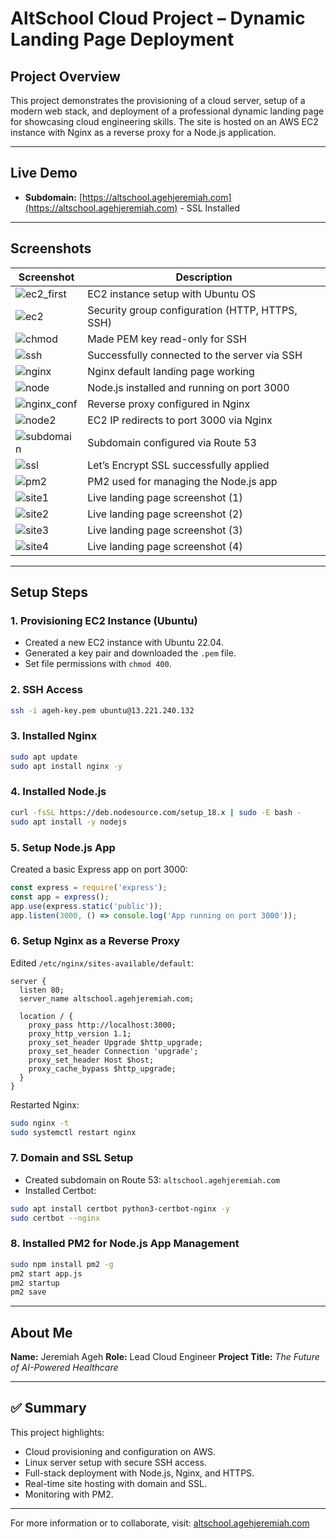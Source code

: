 
# AltSchool Cloud Project – Dynamic Landing Page Deployment

## Project Overview

This project demonstrates the provisioning of a cloud server, setup of a modern web stack, and deployment of a professional dynamic landing page for showcasing cloud engineering skills. The site is hosted on an AWS EC2 instance with Nginx as a reverse proxy for a Node.js application.

---

## Live Demo

- **Subdomain:** [https://altschool.agehjeremiah.com](https://altschool.agehjeremiah.com) - SSL Installed

---

## Screenshots

| Screenshot | Description |
|-----------|-------------|
| ![ec2_first](screenshots/ec2_first.png) | EC2 instance setup with Ubuntu OS |
| ![ec2](screenshots/ec2.png) | Security group configuration (HTTP, HTTPS, SSH) |
| ![chmod](screenshots/chmod.png) | Made PEM key read-only for SSH |
| ![ssh](screenshots/ssh.png) | Successfully connected to the server via SSH |
| ![nginx](screenshots/nginx.png) | Nginx default landing page working |
| ![node](screenshots/node.png) | Node.js installed and running on port 3000 |
| ![nginx_conf](screenshots/nginx_conf.png) | Reverse proxy configured in Nginx |
| ![node2](screenshots/node2.png) | EC2 IP redirects to port 3000 via Nginx |
| ![subdomain](screenshots/subdomain.png) | Subdomain configured via Route 53 |
| ![ssl](screenshots/ssl.png) | Let’s Encrypt SSL successfully applied |
| ![pm2](screenshots/pm2.png) | PM2 used for managing the Node.js app |
| ![site1](screenshots/site1.png) | Live landing page screenshot (1) |
| ![site2](screenshots/site2.png) | Live landing page screenshot (2) |
| ![site3](screenshots/site3.png) | Live landing page screenshot (3) |
| ![site4](screenshots/site4.png) | Live landing page screenshot (4) |

---

##  Setup Steps

### 1. Provisioning EC2 Instance (Ubuntu)
- Created a new EC2 instance with Ubuntu 22.04.
- Generated a key pair and downloaded the `.pem` file.
- Set file permissions with `chmod 400`.

### 2. SSH Access
```bash
ssh -i ageh-key.pem ubuntu@13.221.240.132
```

### 3. Installed Nginx
```bash
sudo apt update
sudo apt install nginx -y
```

### 4. Installed Node.js
```bash
curl -fsSL https://deb.nodesource.com/setup_18.x | sudo -E bash -
sudo apt install -y nodejs
```

### 5. Setup Node.js App
Created a basic Express app on port 3000:
```js
const express = require('express');
const app = express();
app.use(express.static('public'));
app.listen(3000, () => console.log('App running on port 3000'));
```

### 6. Setup Nginx as a Reverse Proxy
Edited `/etc/nginx/sites-available/default`:
```nginx
server {
  listen 80;
  server_name altschool.agehjeremiah.com;

  location / {
    proxy_pass http://localhost:3000;
    proxy_http_version 1.1;
    proxy_set_header Upgrade $http_upgrade;
    proxy_set_header Connection 'upgrade';
    proxy_set_header Host $host;
    proxy_cache_bypass $http_upgrade;
  }
}
```

Restarted Nginx:
```bash
sudo nginx -t
sudo systemctl restart nginx
```

### 7. Domain and SSL Setup
- Created subdomain on Route 53: `altschool.agehjeremiah.com`
- Installed Certbot:
```bash
sudo apt install certbot python3-certbot-nginx -y
sudo certbot --nginx
```

### 8. Installed PM2 for Node.js App Management
```bash
sudo npm install pm2 -g
pm2 start app.js
pm2 startup
pm2 save
```

---

## About Me

**Name:** Jeremiah Ageh 
**Role:** Lead Cloud Engineer 
**Project Title:** *The Future of AI-Powered Healthcare*

---

## ✅ Summary

This project highlights:

- Cloud provisioning and configuration on AWS.
- Linux server setup with secure SSH access.
- Full-stack deployment with Node.js, Nginx, and HTTPS.
- Real-time site hosting with domain and SSL.
- Monitoring with PM2.

---

For more information or to collaborate, visit: [altschool.agehjeremiah.com](https://altschool.agehjeremiah.com)
